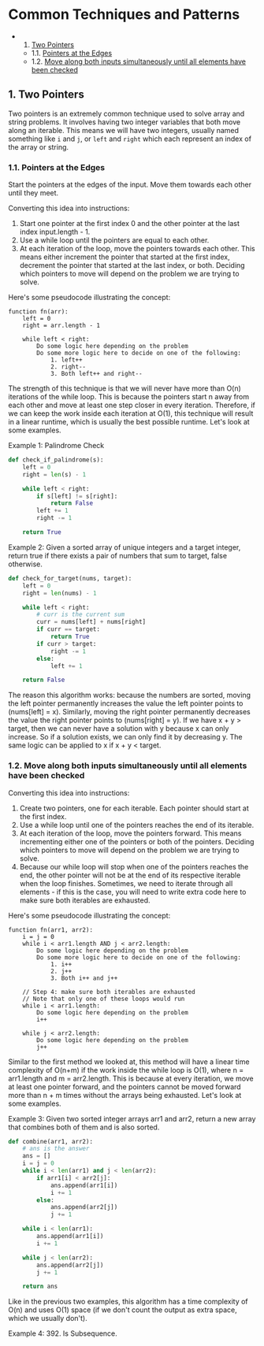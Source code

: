# Common Techniques and Patterns

<!-- vscode-markdown-toc -->
* 1. [Two Pointers](#TwoPointers)
	* 1.1. [Pointers at the Edges](#PointersattheEdges)
	* 1.2. [Move along both inputs simultaneously until all elements have been checked](#Movealongbothinputssimultaneouslyuntilallelementshavebeenchecked)

<!-- vscode-markdown-toc-config
	numbering=true
	autoSave=true
	/vscode-markdown-toc-config -->
<!-- /vscode-markdown-toc -->

##  1. <a name='TwoPointers'></a>Two Pointers

Two pointers is an extremely common technique used to solve array and string problems. It involves having two integer variables that both move along an iterable. This means we will have two integers, usually named something like `i` and `j`, or `left` and `right` which each represent an index of the array or string.

###  1.1. <a name='PointersattheEdges'></a>Pointers at the Edges

Start the pointers at the edges of the input. Move them towards each other until they meet.

Converting this idea into instructions:
1. Start one pointer at the first index 0 and the other pointer at the last index input.length - 1.
2. Use a while loop until the pointers are equal to each other.
3. At each iteration of the loop, move the pointers towards each other. This means either increment the pointer that started at the first index, decrement the pointer that started at the last index, or both. Deciding which pointers to move will depend on the problem we are trying to solve.

Here's some pseudocode illustrating the concept:

```
function fn(arr):
    left = 0
    right = arr.length - 1

    while left < right:
        Do some logic here depending on the problem
        Do some more logic here to decide on one of the following:
            1. left++
            2. right--
            3. Both left++ and right--
```

The strength of this technique is that we will never have more than O(n) iterations of the while loop. This is because the pointers start n away from each other and move at least one step closer in every iteration. Therefore, if we can keep the work inside each iteration at O(1), this technique will result in a linear runtime, which is usually the best possible runtime. Let's look at some examples.

Example 1: Palindrome Check

```python
def check_if_palindrome(s):
    left = 0
    right = len(s) - 1

    while left < right:
        if s[left] != s[right]:
            return False
        left += 1
        right -= 1

    return True
```

Example 2: Given a sorted array of unique integers and a target integer, return true if there exists a pair of numbers that sum to target, false otherwise.

```python
def check_for_target(nums, target):
    left = 0
    right = len(nums) - 1

    while left < right:
        # curr is the current sum
        curr = nums[left] + nums[right]
        if curr == target:
            return True
        if curr > target:
            right -= 1
        else:
            left += 1

    return False
```

The reason this algorithm works: because the numbers are sorted, moving the left pointer permanently increases the value the left pointer points to (nums[left] = x). Similarly, moving the right pointer permanently decreases the value the right pointer points to (nums[right] = y). If we have x + y > target, then we can never have a solution with y because x can only increase. So if a solution exists, we can only find it by decreasing y. The same logic can be applied to x if x + y < target.

###  1.2. <a name='Movealongbothinputssimultaneouslyuntilallelementshavebeenchecked'></a>Move along both inputs simultaneously until all elements have been checked

Converting this idea into instructions:

1. Create two pointers, one for each iterable. Each pointer should start at the first index.
2. Use a while loop until one of the pointers reaches the end of its iterable.
3. At each iteration of the loop, move the pointers forward. This means incrementing either one of the pointers or both of the pointers. Deciding which pointers to move will depend on the problem we are trying to solve.
4. Because our while loop will stop when one of the pointers reaches the end, the other pointer will not be at the end of its respective iterable when the loop finishes. Sometimes, we need to iterate through all elements - if this is the case, you will need to write extra code here to make sure both iterables are exhausted.

Here's some pseudocode illustrating the concept:
```
function fn(arr1, arr2):
    i = j = 0
    while i < arr1.length AND j < arr2.length:
        Do some logic here depending on the problem
        Do some more logic here to decide on one of the following:
            1. i++
            2. j++
            3. Both i++ and j++

    // Step 4: make sure both iterables are exhausted
    // Note that only one of these loops would run
    while i < arr1.length:
        Do some logic here depending on the problem
        i++

    while j < arr2.length:
        Do some logic here depending on the problem
        j++
```

Similar to the first method we looked at, this method will have a linear time complexity of O(n+m) if the work inside the while loop is O(1), where n = arr1.length and m = arr2.length. This is because at every iteration, we move at least one pointer forward, and the pointers cannot be moved forward more than n + m times without the arrays being exhausted. Let's look at some examples.

Example 3: Given two sorted integer arrays arr1 and arr2, return a new array that combines both of them and is also sorted.

```python
def combine(arr1, arr2):
    # ans is the answer
    ans = []
    i = j = 0
    while i < len(arr1) and j < len(arr2):
        if arr1[i] < arr2[j]:
            ans.append(arr1[i])
            i += 1
        else:
            ans.append(arr2[j])
            j += 1

    while i < len(arr1):
        ans.append(arr1[i])
        i += 1

    while j < len(arr2):
        ans.append(arr2[j])
        j += 1

    return ans
```

Like in the previous two examples, this algorithm has a time complexity of O(n) and uses O(1) space (if we don't count the output as extra space, which we usually don't).

Example 4: 392. Is Subsequence.


